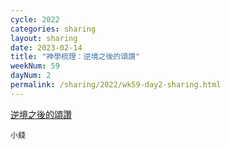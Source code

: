 ```yaml
---
cycle: 2022
categories: sharing
layout: sharing
date: 2023-02-14
title: "神學梳理：逆境之後的頌讚"
weekNum: 59
dayNum: 2
permalink: /sharing/2022/wk59-day2-sharing.html
---
```


[逆境之後的頌讚](https://eccseattle.github.io/media/sharing/2022/wk059/2023-02-14-bin.m4a)

`小錢`

